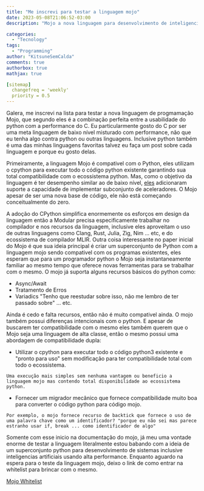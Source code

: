 ```yaml
---
title: "Me inscrevi para testar a linguagem mojo"
date: 2023-05-08T21:06:52-03:00
description: "Mojo a nova linguagem para desenvolvimento de inteligencias artificiais"

categories:
  - "Tecnology"
tags:
  - "Programming"
author: "KitsuneSemCalda"
comments: true
authorbox: true
mathjax: true

[sitemap]
  changefreq = 'weekly'
  priority = 0.5
---
```


Galera, me inscrevi na lista para testar a nova linguagem de progmamação Mojo, que segundo eles é a combinação perfeita entre a usabilidade do python com a performance do C.
Eu particularmente gosto do C por ser uma meta linguagem de baixo nível misturado com performance, não que eu tenha algo contra python ou outras linguagens. 
Inclusive python também é uma das minhas linguagens favoritas talvez eu faça um post sobre cada linguagem e porque eu gosto delas.

Primeiramente, a linguagem Mojo é compativel com o Python, eles utilizam o cpython para executar todo o código python existente garantindo sua total compatibilidade com o ecossistema python. 
Mas, como o objetivo da linguagem é ter desempenho similar ao de baixo nível, [eles](https://www.modular.com/) adicionaram suporte a capacidade de implementar subconjunto de aceleradores.
O Mojo apesar de ser uma nova base de código, ele não está começando conceitualmente do zero. 

A adoção do CPython simplifica enormemente os esforços em design da linguagem então a Modular precisa especificamente trabalhar no compilador e nos recursos da linguagem, inclusive eles aproveitam o uso de outras linguagens como Clang, Rust, Julia, Zig, Nim ... etc, e do ecossistema de compilador MLIR.
Outra coisa interessante no paper inicial do Mojo é que sua ideia principal é criar um superconjunto de Python com a linguagem mojo sendo compativel com os programas existentes, eles esperam que para um programador python o Mojo seja instantaneamente familiar ao mesmo tempo que oferece novas ferramentas  para se trabalhar com o mesmo.
O mojo já suporta alguns recursos básicos do python como:   

- Async/Await
- Tratamento de Erros
- Variadics "Tenho que reestudar sobre isso, não me lembro de ter passado sobre"
... etc. 

Ainda é cedo e falta recursos, então não é muito compativel ainda.
O mojo também possui diferenças intencionais com o python. 
E apesar de buscarem ter compatibilidade com o mesmo eles também querem que o Mojo seja uma linguagem de alta classe, então o mesmo possui uma abordagem de compatibilidade dupla:

- Utilizar o cpython para executar todo o código python3 existente e "pronto para uso" sem modificação para ter compatibilidade total com todo o ecossistema. 

`Uma execução mais simples sem nenhuma vantagem ou beneficio a linguagem mojo mas contendo total disponibilidade ao ecossistema python.`

- Fornecer um migrador mecânico que fornece compatibilidade muito boa para converter o código python para código mojo. 

`Por exemplo, o mojo fornece recurso de backtick que fornece o uso de uma palavra chave como um identificador? "porque eu não sei mas parece estranho usar if, break ... como identificador de algo"`  

Somente com esse inicio na documentação do mojo, já meu uma vontade enorme de testar a linguagem literalmente estou babando com a ideia de um superconjunto python para desenvolvimento de sistemas inclusive inteligencias artificiais usando alta performance. 
Enquanto aguardo na espera para o teste da linguagem mojo, deixo o link de como entrar na whitelist para brincar com o mesmo.

[Mojo Whitelist](https://www.modular.com/mojo)
